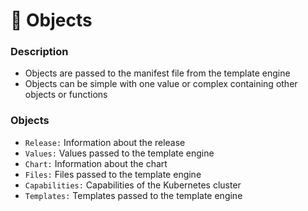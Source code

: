 # 🧤 Objects

### Description
- Objects are passed to the manifest file from the template engine
- Objects can be simple with one value or complex containing other objects or functions

### Objects
- `Release:` Information about the release
- `Values:` Values passed to the template engine
- `Chart:` Information about the chart
- `Files:` Files passed to the template engine
- `Capabilities:` Capabilities of the Kubernetes cluster
- `Templates:` Templates passed to the template engine
